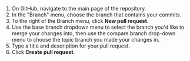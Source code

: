 1. On GitHub, navigate to the main page of the repository.
1. In the "Branch" menu, choose the branch that contains your commits.
1. To the right of the Branch menu, click **New pull request**.
1. Use the base branch dropdown menu to select the branch you'd like to merge your changes into, then use the compare branch drop-down menu to choose the topic branch you made your changes in.
1. Type a title and description for your pull request.
1. Click **Create pull request**.
